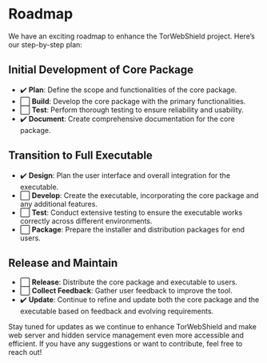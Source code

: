# Roadmap

We have an exciting roadmap to enhance the TorWebShield project. Here’s our step-by-step plan:

## Initial Development of Core Package
- ✔️ **Plan**: Define the scope and functionalities of the core package.
- ⬜ **Build**: Develop the core package with the primary functionalities.
- ⬜ **Test**: Perform thorough testing to ensure reliability and usability.
- ✔️ **Document**: Create comprehensive documentation for the core package.

## Transition to Full Executable
- ✔️ **Design**: Plan the user interface and overall integration for the executable.
- ⬜ **Develop**: Create the executable, incorporating the core package and any additional features.
- ⬜ **Test**: Conduct extensive testing to ensure the executable works correctly across different environments.
- ⬜ **Package**: Prepare the installer and distribution packages for end users.

## Release and Maintain
- ⬜ **Release**: Distribute the core package and executable to users.
- ⬜ **Collect Feedback**: Gather user feedback to improve the tool.
- ✔️ **Update**: Continue to refine and update both the core package and the executable based on feedback and evolving requirements.

Stay tuned for updates as we continue to enhance TorWebShield and make web server and hidden service management even more accessible and efficient. If you have any suggestions or want to contribute, feel free to reach out!

